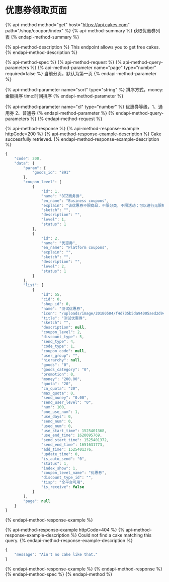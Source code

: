 # 优惠券领取页面

{% api-method method="get" host="https://api.cakes.com" path="/shop/coupon/index" %}
{% api-method-summary %}
获取优惠券列表
{% endapi-method-summary %}

{% api-method-description %}
This endpoint allows you to get free cakes.
{% endapi-method-description %}

{% api-method-spec %}
{% api-method-request %}
{% api-method-query-parameters %}
{% api-method-parameter name="page" type="number" required=false %}
当前分页，默认为第一页
{% endapi-method-parameter %}

{% api-method-parameter name="sort" type="string" %}
排序方式，money:金额排序   time:时间排序
{% endapi-method-parameter %}

{% api-method-parameter name="cl" type="number" %}
优惠券等级，1、通用券     2、普通券
{% endapi-method-parameter %}
{% endapi-method-query-parameters %}
{% endapi-method-request %}

{% api-method-response %}
{% api-method-response-example httpCode=200 %}
{% api-method-response-example-description %}
Cake successfully retrieved.
{% endapi-method-response-example-description %}

```javascript
{
    "code": 200,
    "data": {
        "param": {
            "goods_id": "891"
        },
        "coupon_level": [
            {
                "id": 1,
                "name": "BIZ商务券",
                "en_name": "Business coupons",
                "explain": "该优惠券不限商品，不限分类，不限活动；可以进行无限制叠加，用于金额抵扣，且退货可返还。",
                "sketch": "",
                "description": "",
                "level": 1,
                "status": 1
            },
            {
                "id": 2,
                "name": "优惠券",
                "en_name": "Platform coupons",
                "explain": "",
                "sketch": "",
                "description": "",
                "level": 2,
                "status": 1
            }
        ],
        "list": [
            {
                "id": 55,
                "cid": 0,
                "shop_id": 0,
                "name": "测试优惠券",
                "icon": "/uploads/image/20180504/f4d735b5da94005aed2d944573c5acfc.png",
                "title": "测试优惠券",
                "sketch": "",
                "description": null,
                "coupon_level": 2,
                "discount_type": 5,
                "send_type": 4,
                "code_type": 1,
                "coupon_code": null,
                "user_group": "",
                "hierarchy": null,
                "goods": "0",
                "goods_category": "0",
                "promotion": 0,
                "money": "200.00",
                "quota": "20",
                "cn_quota": "20",
                "max_quota": 0,
                "send_money": "0.00",
                "send_user_level": "0",
                "num": 100,
                "one_use_num": 1,
                "use_days": 0,
                "send_num": 0,
                "used_num": 0,
                "use_start_time": 1525401368,
                "use_end_time": 1620095769,
                "send_start_time": 1525401372,
                "send_end_time": 1651631773,
                "add_time": 1525401376,
                "update_time": 0,
                "is_auto_send": "0",
                "status": 1,
                "index_show": 1,
                "coupon_level_name": "优惠券",
                "discount_type_id": "",
                "tisp": "全平台可用",
                "is_receive": false
            }
        ],
        "page": null
    }
}
```
{% endapi-method-response-example %}

{% api-method-response-example httpCode=404 %}
{% api-method-response-example-description %}
Could not find a cake matching this query.
{% endapi-method-response-example-description %}

```javascript
{
    "message": "Ain't no cake like that."
}
```
{% endapi-method-response-example %}
{% endapi-method-response %}
{% endapi-method-spec %}
{% endapi-method %}



